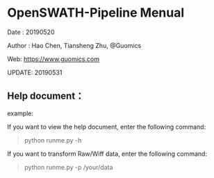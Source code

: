 # OpenSWATH-Pipeline Menual

   
Date : 20190520 

Author : Hao Chen, Tiansheng Zhu, @Guomics 

Web: https://www.guomics.com 

UPDATE: 20190531

   

## Help document：

example:

If you want to view the help document, enter the following command:
>python runme.py -h

If you want to transform Raw/Wiff data, enter the following command:
>python runme.py -p /your/data
